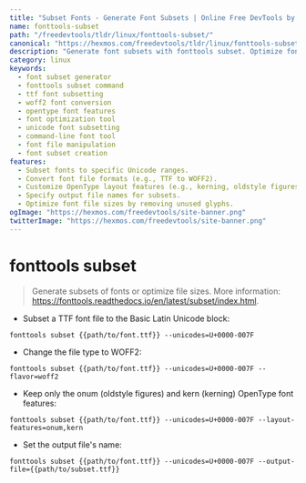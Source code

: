 ```yaml
---
title: "Subset Fonts - Generate Font Subsets | Online Free DevTools by Hexmos"
name: fonttools-subset
path: "/freedevtools/tldr/linux/fonttools-subset/"
canonical: "https://hexmos.com/freedevtools/tldr/linux/fonttools-subset/"
description: "Generate font subsets with fonttools subset. Optimize font file sizes and customize font features for web and application development. Free online tool, no registration required."
category: linux
keywords:
  - font subset generator
  - fonttools subset command
  - ttf font subsetting
  - woff2 font conversion
  - opentype font features
  - font optimization tool
  - unicode font subsetting
  - command-line font tool
  - font file manipulation
  - font subset creation
features:
  - Subset fonts to specific Unicode ranges.
  - Convert font file formats (e.g., TTF to WOFF2).
  - Customize OpenType layout features (e.g., kerning, oldstyle figures).
  - Specify output file names for subsets.
  - Optimize font file sizes by removing unused glyphs.
ogImage: "https://hexmos.com/freedevtools/site-banner.png"
twitterImage: "https://hexmos.com/freedevtools/site-banner.png"
---
```


# fonttools subset

> Generate subsets of fonts or optimize file sizes.
> More information: <https://fonttools.readthedocs.io/en/latest/subset/index.html>.

- Subset a TTF font file to the Basic Latin Unicode block:

`fonttools subset {{path/to/font.ttf}} --unicodes=U+0000-007F`

- Change the file type to WOFF2:

`fonttools subset {{path/to/font.ttf}} --unicodes=U+0000-007F --flavor=woff2`

- Keep only the onum (oldstyle figures) and kern (kerning) OpenType font features:

`fonttools subset {{path/to/font.ttf}} --unicodes=U+0000-007F --layout-features=onum,kern`

- Set the output file's name:

`fonttools subset {{path/to/font.ttf}} --unicodes=U+0000-007F --output-file={{path/to/subset.ttf}}`
